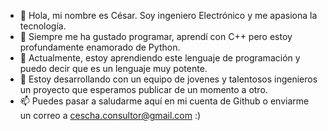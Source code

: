 - 👋 Hola, mi nombre es César. Soy ingeniero Electrónico y me apasiona la tecnología.
- 👀 Siempre me ha gustado programar, aprendí con C++ pero estoy profundamente enamorado de Python.
- 🌱 Actualmente, estoy aprendiendo este lenguaje de programación y puedo decir que es un lenguaje muy potente.
- 💞️ Estoy desarrollando con un equipo de jovenes y talentosos ingenieros un proyecto que esperamos publicar de un momento a otro.
- 📫 Puedes pasar a saludarme aquí en mi cuenta de Github o enviarme un correo a cescha.consultor@gmail.com :)

<!---
cescha2018/cescha2018 is a ✨ special ✨ repository because its `README.md` (this file) appears on your GitHub profile.
You can click the Preview link to take a look at your changes.
--->

